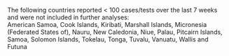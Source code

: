 The following countries reported < 100 cases/tests over the last 7 weeks and were not included in further analyses:<br>American Samoa, Cook Islands, Kiribati, Marshall Islands, Micronesia (Federated States of), Nauru, New Caledonia, Niue, Palau, Pitcairn Islands, Samoa, Solomon Islands, Tokelau, Tonga, Tuvalu, Vanuatu, Wallis and Futuna
<br>
